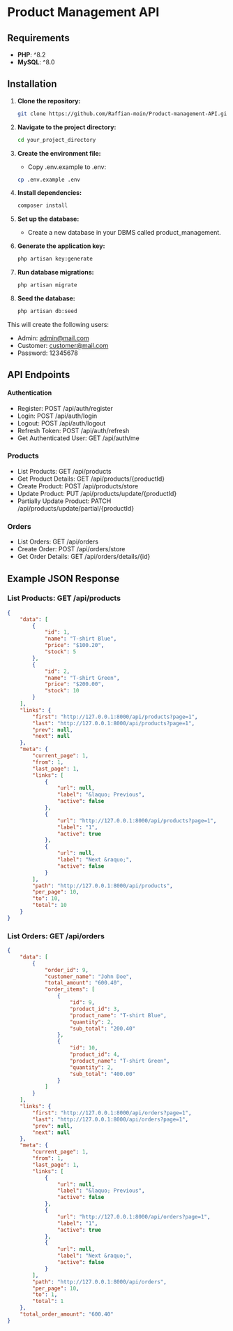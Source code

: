 # Product Management API

## Requirements
- **PHP**: ^8.2
- **MySQL**: ^8.0

## Installation

1. **Clone the repository:**
   ```bash
   git clone https://github.com/Raffian-moin/Product-management-API.git

2. **Navigate to the project directory:**
    ```bash
    cd your_project_directory

3. **Create the environment file:**
    - Copy .env.example to .env:
    ```bash
    cp .env.example .env

4. **Install dependencies:**
    ```bash
    composer install

5. **Set up the database:**
    - Create a new database in your DBMS called product_management.

6. **Generate the application key:**
    ```bash
    php artisan key:generate

7. **Run database migrations:**
    ```bash
    php artisan migrate

8. **Seed the database:**
    ```bash
    php artisan db:seed

This will create the following users:
- Admin: admin@mail.com
- Customer: customer@mail.com
- Password: 12345678

## API Endpoints
#### Authentication

- Register: POST /api/auth/register
- Login: POST /api/auth/login
- Logout: POST /api/auth/logout
- Refresh Token: POST /api/auth/refresh
- Get Authenticated User: GET /api/auth/me

### Products
- List Products: GET /api/products
- Get Product Details: GET /api/products/{productId}
- Create Product: POST /api/products/store
- Update Product: PUT /api/products/update/{productId}
- Partially Update Product: PATCH /api/products/update/partial/{productId}

### Orders
- List Orders: GET /api/orders
- Create Order: POST /api/orders/store
- Get Order Details: GET /api/orders/details/{id}

## Example JSON Response

### List Products: GET /api/products

```json
{
    "data": [
        {
            "id": 1,
            "name": "T-shirt Blue",
            "price": "$100.20",
            "stock": 5
        },
        {
            "id": 2,
            "name": "T-shirt Green",
            "price": "$200.00",
            "stock": 10
        }
    ],
    "links": {
        "first": "http://127.0.0.1:8000/api/products?page=1",
        "last": "http://127.0.0.1:8000/api/products?page=1",
        "prev": null,
        "next": null
    },
    "meta": {
        "current_page": 1,
        "from": 1,
        "last_page": 1,
        "links": [
            {
                "url": null,
                "label": "&laquo; Previous",
                "active": false
            },
            {
                "url": "http://127.0.0.1:8000/api/products?page=1",
                "label": "1",
                "active": true
            },
            {
                "url": null,
                "label": "Next &raquo;",
                "active": false
            }
        ],
        "path": "http://127.0.0.1:8000/api/products",
        "per_page": 10,
        "to": 10,
        "total": 10
    }
}
```



### List Orders: GET /api/orders

```json
{
    "data": [
        {
            "order_id": 9,
            "customer_name": "John Doe",
            "total_amount": "600.40",
            "order_items": [
                {
                    "id": 9,
                    "product_id": 3,
                    "product_name": "T-shirt Blue",
                    "quantity": 2,
                    "sub_total": "200.40"
                },
                {
                    "id": 10,
                    "product_id": 4,
                    "product_name": "T-shirt Green",
                    "quantity": 2,
                    "sub_total": "400.00"
                }
            ]
        }
    ],
    "links": {
        "first": "http://127.0.0.1:8000/api/orders?page=1",
        "last": "http://127.0.0.1:8000/api/orders?page=1",
        "prev": null,
        "next": null
    },
    "meta": {
        "current_page": 1,
        "from": 1,
        "last_page": 1,
        "links": [
            {
                "url": null,
                "label": "&laquo; Previous",
                "active": false
            },
            {
                "url": "http://127.0.0.1:8000/api/orders?page=1",
                "label": "1",
                "active": true
            },
            {
                "url": null,
                "label": "Next &raquo;",
                "active": false
            }
        ],
        "path": "http://127.0.0.1:8000/api/orders",
        "per_page": 10,
        "to": 1,
        "total": 1
    },
    "total_order_amount": "600.40"
}
```




